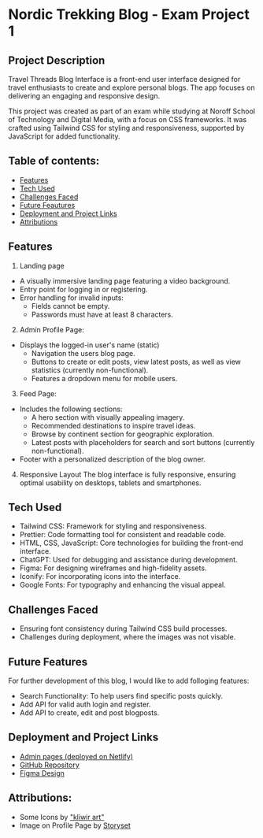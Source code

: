 # Nordic Trekking Blog - Exam Project 1

## Project Description
Travel Threads Blog Interface is a front-end user interface designed for travel enthusiasts to create and explore personal blogs. The app focuses on delivering an engaging and responsive design.

This project was created as part of an exam while studying at Noroff School of Technology and Digital Media, with a focus on CSS frameworks. It was crafted using Tailwind CSS for styling and responsiveness, supported by JavaScript for added functionality.

## Table of contents:
- [Features](#features)
- [Tech Used](#tech-used)
- [Challenges Faced](#challenges-faced)
- [Future Feautures](#future-features)
- [Deployment and Project Links](#deployment-and-project-links)
- [Attributions](#attributions)

## Features
1. Landing page
* A visually immersive landing page featuring a video background.
* Entry point for logging in or registering.
* Error handling for invalid inputs:
  * Fields cannot be empty.
  * Passwords must have at least 8 characters.
  
2. Admin Profile Page:
* Displays the logged-in user's name (static)
  * Navigation the users blog page.
  * Buttons to create or edit posts, view latest posts, as well as view statistics (currently non-functional). 
  * Features a dropdown menu for mobile users.

3. Feed Page:
* Includes the following sections:
  * A hero section with visually appealing imagery.
  * Recommended destinations to inspire travel ideas.
  * Browse by continent section for geographic exploration.
  * Latest posts with placeholders for search and sort buttons (currently non-functional).
* Footer with a personalized description of the blog owner.

4. Responsive Layout
The blog interface is fully responsive, ensuring optimal usability on desktops, tablets and smartphones.


## Tech Used
* Tailwind CSS: Framework for styling and responsiveness.
* Prettier: Code formatting tool for consistent and readable code.
* HTML, CSS, JavaScript: Core technologies for building the front-end interface.
* ChatGPT: Used for debugging and assistance during development.
* Figma: For designing wireframes and high-fidelity assets.
* Iconify: For incorporating icons into the interface.
* Google Fonts: For typography and enhancing the visual appeal.

## Challenges Faced
* Ensuring font consistency during Tailwind CSS build processes.
* Challenges during deployment, where the images was not visable. 

## Future Features
For further development of this blog, I would like to add folloging features:
* Search Functionality: To help users find specific posts quickly.
* Add API for valid auth login and register.
* Add API to create, edit and post blogposts.


## Deployment and Project Links
* [Admin pages (deployed on Netlify)](https://project-exam-1-blog.vercel.app/admin/account/login.html)
* [GitHub Repository](https://github.com/IngridOrnum/ca-css-frameworks-ingridornum)
* [Figma Design](https://www.figma.com/design/h2OCILAUmPbyg0Pa2o1TzH/Exam-Project-1?node-id=1%3A5&t=MMt9nOGpAecWT2rN-1](https://www.figma.com/design/anQmdoEnziQ0ZPeDsNXqFC/Taiilwind-CA?node-id=1-3&t=kHZVw5MOhRDOEn7k-1))

## Attributions:
* Some Icons by ["kliwir art"](https://www.freepik.com/icon/graph_17540802#fromView=family&page=1&position=6&uuid=3a44988e-423d-4f96-987b-4b6962af0d4e)
* Image on Profile Page by [Storyset](https://storyset.com/travel)
